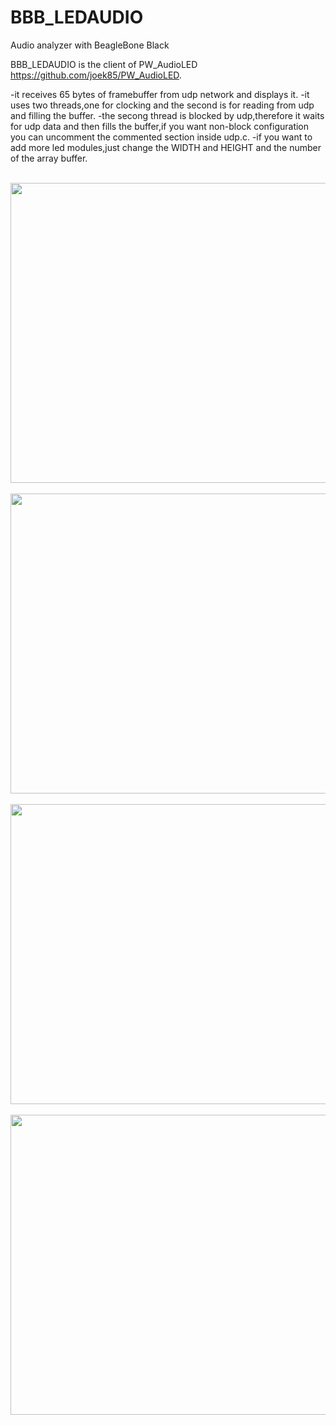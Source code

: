 # BBB_LEDAUDIO
Audio analyzer with BeagleBone Black

BBB_LEDAUDIO is the client of PW_AudioLED https://github.com/joek85/PW_AudioLED.

-it receives 65 bytes of framebuffer from udp network and displays it.
-it uses two threads,one for clocking and the second is for reading from udp and filling the buffer.
-the secong thread is blocked by udp,therefore it waits for udp data and then fills the buffer,if you want non-block configuration you can uncomment the commented section inside udp.c.
-if you want to add more led modules,just change the WIDTH and HEIGHT and the number of the array buffer.

<br>
<img height="480" width="900" src="https://github.com/joek85/BBB_LEDAUDIO/blob/master/Images/Img1.jpg?raw=true" />
<br>

<br>
<img height="480" width="900" src="https://github.com/joek85/BBB_LEDAUDIO/blob/master/Images/Img2.jpg?raw=true" />
<br>

<br>
<img height="480" width="900" src="https://github.com/joek85/BBB_LEDAUDIO/blob/master/Images/Img3.jpg?raw=true" />
<br>

<br>
<img height="480" width="900" src="https://github.com/joek85/BBB_LEDAUDIO/blob/master/Images/Img4.jpg?raw=true" />
<br>

